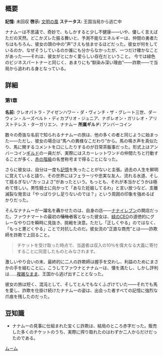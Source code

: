 <!-- title: ナナムー -->

<!-- quote: 「そっくりっていうなら、あなたがお腹に子どもがいるくらいそっくりよ。」 -->

<!-- chapters: 0 -->

<!-- images: (ナナムー 第1章プロフィール), (本を読むナナムー), (仲間と一緒にエイジアント・シューアーズを探検するナナムー) -->

<!-- model: false -->

## 概要

**記憶:** 未回収
**啓示:** [文明の風](#entry:winds-of-civilization-entry)
**ステータス:** 王国当局から逃亡中

ナナムーは不思議で、奇妙で、もしかすると少し不健康――いや、優しく言えばただの天然。どこかズレた振る舞いと、予測不能なエネルギーは、仲間の勇者たちはもちろん、彼女の頭の中の“声”さえも怯ませるほどだった。彼女が何をしているのか、なぜそうしているのか誰にも分からなかったが、一つだけ確かなことがあった――それは、彼女がとにかく愛らしい存在だということ。
今では緑色のビジネスパートナーと同じく、あまりにも“馴染み深い理由”――詐欺――で当局から追われる身となっている。

## 詳細

### 第1章

**名前:** クレオパトラ・アイゼンハワー・ダ・ヴィンチ・ザ・グレート三世、ダーウィン・ルーズベルト・ディカプリオ・ジュニア、ナポレオン・ガリレオ・アリストテレス・ターガリエン、ナナムー
**所属ギルド:** アンバーコイン

数々の奇抜な名前で知られるナナムーの旅は、他の多くの者と同じように始まった――ただし、彼女の場合は“馬への異様なこだわり”から。馬の鳴き声を真似たり、馬に関するコメントを口にしたりするのが日常茶飯事だった。形式上はアンバーコイン[ギルド](#entry:guilds-entry)の一員だが、実際にはスカーレットワンドの仲間たちと行動することが多く、[赤の階級](https://www.youtube.com/live/zPJ78C7uNq8?feature=shared&t=360)の名誉称号まで得ることになった。

さらに彼女は、自分は一度も[記憶](https://www.youtube.com/live/oq_4QZacuso?t=3518)を失ったことがないと主張。過去の人生を鮮明に覚えていると語り、その世界にはフェラーリや忠実な友人、流れる水道、そして揺るぎない“カッコよさ”があったという。もっとも、それが本当かどうかは極めて怪しい。男性騎士に向かって「あなた妊娠してるわ」と言い放つなど、支離滅裂な発言は「やっぱり少し足りないのでは？」という周囲の印象を強めるばかりだった。

そんなナナムーが一躍名を轟かせたのは、自身の店――[ナナイレブン](#entry:faunamart-entry)の開店だった。ファウナマートの最初の~~犠牲者~~客となった彼女は、[緑のCEO](#entry:fauna-entry)の道徳的にグレーなやり口を瞬時に見抜き、挑戦を決意。ただし「正しくやる」のではなく、「もっと悪どくやる」ことで対抗したのだ。彼女流の“正直な商売”とは――詐欺師を詐欺で上回ること。

> チケットを受け取った時点で、当選者は収入の10％を偉大なる大義に寄付することに同意したものとみなされます。

激しいやり合いの末、最終的に二人の詐欺師は握手を交わし、利益のためにまさかの手を組むことに。こうしてファウナとナナムーは、懐を満たし、しかし評判は……[複雑なまま](https://www.youtube.com/live/8x-MVX8h9gU?feature=shared&t=1970)、王国から逃げ出すこととなった。

彼女の旅は短く、混沌として、そしてとんでもなくふざけていた――それでも馬を愛し、詐欺を仕掛け続けたナナムーの姿は、出会った者すべての記憶に強烈な爪痕を残したのだった。

## 豆知識

- ナナムーの見事に仕組まれた宝くじ詐欺は、結局のところ赤字だった。販売した多くのチケットのうち、実際に搾り取れたのはわずか二人からだけだったのである。

[ムーム](#easter:easter-moom)
